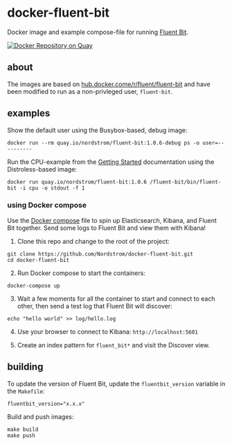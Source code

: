 docker-fluent-bit
=================

Docker image and example compose-file for running [Fluent Bit](https://fluentbit.io).

[![Docker Repository on Quay](https://quay.io/repository/nordstrom/fluent-bit/status "Docker Repository on Quay")](https://quay.io/repository/nordstrom/fluent-bit)

## about

The images are based on [hub.docker.come/r/fluent/fluent-bit](https://hub.docker.com/r/fluent/fluent-bit) and have been modified to run as a non-privleged user, `fluent-bit`.

## examples

Show the default user using the Busybox-based, debug image:

```
docker run --rm quay.io/nordstrom/fluent-bit:1.0.6-debug ps -o user=----------
```

Run the CPU-example from the [Getting Started](https://docs.fluentbit.io/manual/installation/docker#getting-started) documentation using the Distroless-based image:

```
docker run quay.io/nordstrom/fluent-bit:1.0.6 /fluent-bit/bin/fluent-bit -i cpu -o stdout -f 1
```

### using Docker compose

Use the [Docker compose](https://docs.docker.com/compose/) file to spin up Elasticsearch, Kibana, and Fluent Bit together. Send some logs to Fluent Bit and view them with Kibana!

1. Clone this repo and change to the root of the project:

```
git clone https://github.com/Nordstrom/docker-fluent-bit.git
cd docker-fluent-bit
```

2. Run Docker compose to start the containers:
```
docker-compose up
```

3. Wait a few moments for all the container to start and connect to each other, then send a test log that Fluent Bit will discover:

```
echo "hello world" >> log/hello.log
```

4. Use your browser to connect to Kibana: `http://localhost:5601`

5. Create an index pattern for `fluent_bit*` and visit the Discover view.

## building

To update the version of Fluent Bit, update the `fluentbit_version` variable in the `Makefile`:

```
fluentbit_version="x.x.x"
```

Build and push images:

```
make build
make push
```
